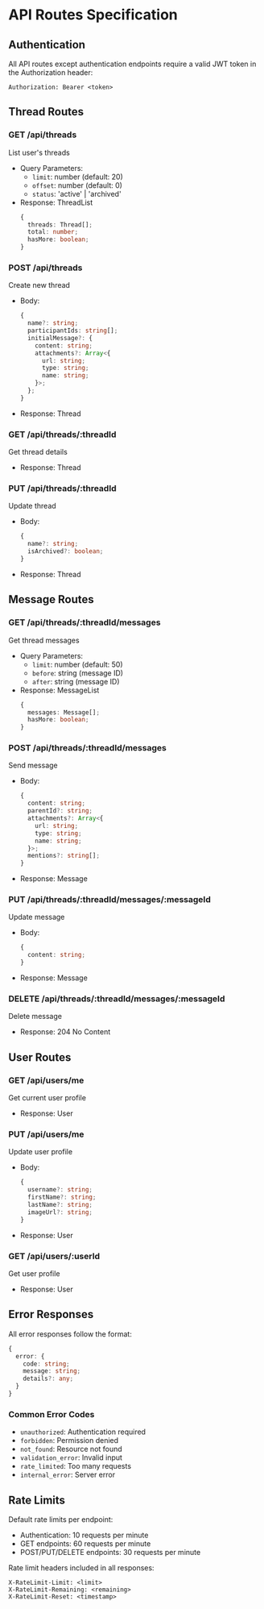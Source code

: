 # API Routes Specification

## Authentication

All API routes except authentication endpoints require a valid JWT token in the Authorization header:
```
Authorization: Bearer <token>
```

## Thread Routes

### GET /api/threads
List user's threads
- Query Parameters:
  - `limit`: number (default: 20)
  - `offset`: number (default: 0)
  - `status`: 'active' | 'archived'
- Response: ThreadList
  ```typescript
  {
    threads: Thread[];
    total: number;
    hasMore: boolean;
  }
  ```

### POST /api/threads
Create new thread
- Body:
  ```typescript
  {
    name?: string;
    participantIds: string[];
    initialMessage?: {
      content: string;
      attachments?: Array<{
        url: string;
        type: string;
        name: string;
      }>;
    };
  }
  ```
- Response: Thread

### GET /api/threads/:threadId
Get thread details
- Response: Thread

### PUT /api/threads/:threadId
Update thread
- Body:
  ```typescript
  {
    name?: string;
    isArchived?: boolean;
  }
  ```
- Response: Thread

## Message Routes

### GET /api/threads/:threadId/messages
Get thread messages
- Query Parameters:
  - `limit`: number (default: 50)
  - `before`: string (message ID)
  - `after`: string (message ID)
- Response: MessageList
  ```typescript
  {
    messages: Message[];
    hasMore: boolean;
  }
  ```

### POST /api/threads/:threadId/messages
Send message
- Body:
  ```typescript
  {
    content: string;
    parentId?: string;
    attachments?: Array<{
      url: string;
      type: string;
      name: string;
    }>;
    mentions?: string[];
  }
  ```
- Response: Message

### PUT /api/threads/:threadId/messages/:messageId
Update message
- Body:
  ```typescript
  {
    content: string;
  }
  ```
- Response: Message

### DELETE /api/threads/:threadId/messages/:messageId
Delete message
- Response: 204 No Content

## User Routes

### GET /api/users/me
Get current user profile
- Response: User

### PUT /api/users/me
Update user profile
- Body:
  ```typescript
  {
    username?: string;
    firstName?: string;
    lastName?: string;
    imageUrl?: string;
  }
  ```
- Response: User

### GET /api/users/:userId
Get user profile
- Response: User

## Error Responses

All error responses follow the format:
```typescript
{
  error: {
    code: string;
    message: string;
    details?: any;
  }
}
```

### Common Error Codes
- `unauthorized`: Authentication required
- `forbidden`: Permission denied
- `not_found`: Resource not found
- `validation_error`: Invalid input
- `rate_limited`: Too many requests
- `internal_error`: Server error

## Rate Limits

Default rate limits per endpoint:
- Authentication: 10 requests per minute
- GET endpoints: 60 requests per minute
- POST/PUT/DELETE endpoints: 30 requests per minute

Rate limit headers included in all responses:
```
X-RateLimit-Limit: <limit>
X-RateLimit-Remaining: <remaining>
X-RateLimit-Reset: <timestamp>
``` 